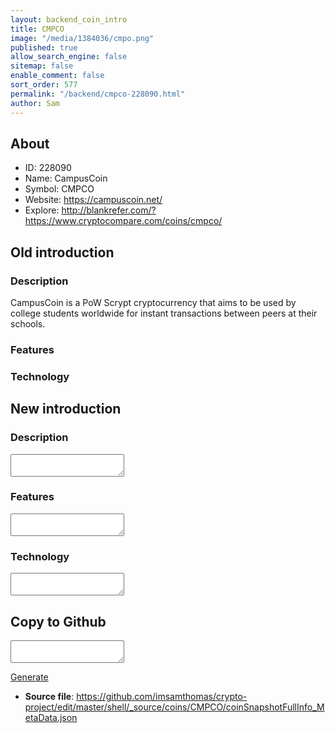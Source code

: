 ```yaml
---
layout: backend_coin_intro
title: CMPCO
image: "/media/1384036/cmpo.png"
published: true
allow_search_engine: false
sitemap: false
enable_comment: false
sort_order: 577
permalink: "/backend/cmpco-228090.html"
author: Sam
---
```


## About

- ID: 228090
- Name: CampusCoin
- Symbol: CMPCO
- Website: https://campuscoin.net/
- Explore: http://blankrefer.com/?https://www.cryptocompare.com/coins/cmpco/


## Old introduction

### Description

<p><span>CampusCoin is a PoW Scrypt cryptocurrency that aims to be used by college students worldwide for instant transactions between peers at their schools. </span></p>

### Features


### Technology




## New introduction


### Description
<textarea id="meta_description" name="description"></textarea>

### Features
<textarea id="meta_features" name="features"></textarea>

### Technology
<textarea id="meta_technology" name="technology"></textarea>


## Copy to Github

<textarea id="coinsnapshotfullinfo_metadata"></textarea>

<a href="#gen" onclick="generateMetaDatJson()">Generate</a>

- **Source file**: <a href="https://github.com/imsamthomas/crypto-project/edit/master/shell/_source/coins/CMPCO/coinSnapshotFullInfo_MetaData.json">https://github.com/imsamthomas/crypto-project/edit/master/shell/_source/coins/CMPCO/coinSnapshotFullInfo_MetaData.json</a>

